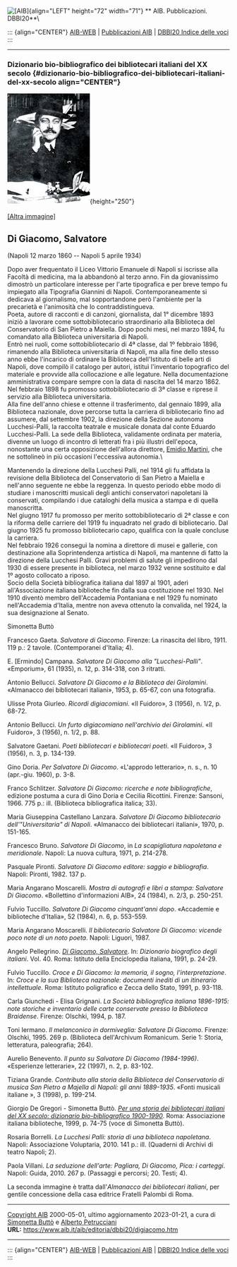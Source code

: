 ![\[AIB\]](/aib/wi/aibv72.gif){align="LEFT" height="72" width="71"}
** AIB. Pubblicazioni. DBBI20**\

::: {align="CENTER"}
[AIB-WEB](/) \| [Pubblicazioni AIB](/pubblicazioni/) \| [DBBI20 Indice
delle voci](dbbi20.htm)
:::

------------------------------------------------------------------------

### Dizionario bio-bibliografico dei bibliotecari italiani del XX secolo {#dizionario-bio-bibliografico-dei-bibliotecari-italiani-del-xx-secolo align="CENTER"}

![\[Ritratto\]](digiacomo.jpg){height="250"}\
\
[\[Altra immagine\]](digiacomo2.jpg)

## Di Giacomo, Salvatore

(Napoli 12 marzo 1860 -- Napoli 5 aprile 1934)

Dopo aver frequentato il Liceo Vittorio Emanuele di Napoli si iscrisse
alla Facoltà di medicina, ma la abbandonò al terzo anno. Fin da
giovanissimo dimostrò un particolare interesse per l\'arte tipografica e
per breve tempo fu impiegato alla Tipografia Giannini di Napoli.
Contemporaneamente si dedicava al giornalismo, mal sopportandone però
l\'ambiente per la precarietà e l\'animosità che lo contraddistingueva.\
Poeta, autore di racconti e di canzoni, giornalista, dal 1° dicembre
1893 iniziò a lavorare come sottobibliotecario straordinario alla
Biblioteca del Conservatorio di San Pietro a Maiella. Dopo pochi mesi,
nel marzo 1894, fu comandato alla Biblioteca universitaria di Napoli.\
Entrò nei ruoli, come sottobibliotecario di 4ª classe, dal 1º febbraio
1896, rimanendo alla Biblioteca universitaria di Napoli, ma alla fine
dello stesso anno ebbe l\'incarico di ordinare la Biblioteca
dell\'Istituto di belle arti di Napoli, dove compilò il catalogo per
autori, istituì l\'inventario topografico del materiale e provvide alla
collocazione e alle legature. Nella documentazione amministrativa
compare sempre con la data di nascita del 14 marzo 1862.\
Nel febbraio 1898 fu promosso sottobibliotecario di 3ª classe e riprese
il servizio alla Biblioteca universitaria.\
Alla fine dell\'anno chiese e ottenne il trasferimento, dal gennaio
1899, alla Biblioteca nazionale, dove percorse tutta la carriera di
bibliotecario fino ad assumere, dal settembre 1902, la direzione della
Sezione autonoma Lucchesi-Palli, la raccolta teatrale e musicale donata
dal conte Eduardo Lucchesi-Palli. La sede della Biblioteca, validamente
ordinata per materia, divenne un luogo di incontro di letterati fra i
più illustri dell\'epoca, nonostante una certa opposizione dell\'allora
direttore, [Emidio Martini](martini.htm), che ne sottolineò in più
occasioni l\'eccessiva autonomia.\

Mantenendo la direzione della Lucchesi Palli, nel 1914 gli fu affidata
la revisione della Biblioteca del Conservatorio di San Pietro a Maiella
e nell\'anno seguente ne ebbe la reggenza. In questo periodo ebbe modo
di studiare i manoscritti musicali degli antichi conservatori napoletani
là conservati, compilando i due cataloghi della musica a stampa e di
quella manoscritta.\
Nel giugno 1917 fu promosso per merito sottobibliotecario di 2ª classe e
con la riforma delle carriere del 1919 fu inquadrato nel grado di
bibliotecario. Dal giugno 1925 fu promosso bibliotecario capo, qualifica
con la quale concluse la carriera.\
Nel febbraio 1926 conseguì la nomina a direttore di musei e gallerie,
con destinazione alla Soprintendenza artistica di Napoli, ma mantenne di
fatto la direzione della Lucchesi Palli. Gravi problemi di salute gli
impedirono dal 1930 di essere presente in biblioteca, nel marzo 1932
venne sostituito e dal 1º agosto collocato a riposo.\
Socio della Società bibliografica italiana dal 1897 al 1901, aderì
all\'Associazione italiana biblioteche fin dalla sua costituzione nel
1930. Nel 1910 diventò membro dell\'Accademia Pontaniana e nel 1929 fu
nominato nell\'Accademia d\'Italia, mentre non aveva ottenuto la
convalida, nel 1924, la sua designazione al Senato.

Simonetta Buttò

Francesco Gaeta. *Salvatore di Giacomo*. Firenze: La rinascita del
libro, 1911. 119 p.: 2 tavole. (Contemporanei d\'Italia; 4).

E. \[Ermindo\] Campana. *Salvatore Di Giacomo alla \"Lucchesi-Palli\"*.
«Emporium», 61 (1935), n. 12, p. 314-318, con 3 ritratti.

Antonio Bellucci. *Salvatore Di Giacomo e la Biblioteca dei Girolamini*.
«Almanacco dei bibliotecari italiani», 1953, p. 65-67, con una
fotografia.

Ulisse Prota Giurleo. *Ricordi digiacomiani*. «Il Fuidoro», 3 (1956), n.
1/2, p. 68-72.

Antonio Bellucci. *Un furto digiacomiano nell\'archivio dei Girolamini*.
«Il Fuidoro», 3 (1956), n. 1/2, p. 88.

Salvatore Gaetani. *Poeti bibliotecari e bibliotecari poeti*. «Il
Fuidoro», 3 (1956), n. 3, p. 134-139.

Gino Doria. *Per Salvatore Di Giacomo*. «L\'approdo letterario», n. s.,
n. 10 (apr.-giu. 1960), p. 3-8.

Franco Schlitzer. *Salvatore Di Giacomo: ricerche e note
bibliografiche*, edizione postuma a cura di Gino Doria e Cecilia
Ricottini. Firenze: Sansoni, 1966. 775 p.: ill. (Biblioteca
bibliografica italica; 33).

Maria Giuseppina Castellano Lanzara. *Salvatore Di Giacomo bibliotecario
dell\'\"Universitaria\" di Napoli*. «Almanacco dei bibliotecari
italiani», 1970, p. 151-165.

Francesco Bruno. *Salvatore Di Giacomo*, in *La scapigliatura napoletana
e meridionale*. Napoli: La nuova cultura, 1971, p. 214-278.

Pasquale Pironti. *Salvatore Di Giacomo editore: saggio e bibliografia*.
Napoli: Pironti, 1982. 137 p.

Maria Angarano Moscarelli. *Mostra di autografi e libri a stampa:
Salvatore Di Giacomo*. «Bollettino d\'informazioni AIB», 24 (1984), n.
2/3, p. 250-251.

Fulvio Tuccillo. *Salvatore Di Giacomo cinquant\'anni dopo*. «Accademie
e biblioteche d\'Italia», 52 (1984), n. 6, p. 553-559.

Maria Angarano Moscarelli. *Il bibliotecario Salvatore Di Giacomo:
vicende poco note di un noto poeta*. Napoli: Liguori, 1987.

Angelo Pellegrino. [*Di Giacomo,
Salvatore*](http://www.treccani.it/enciclopedia/salvatore-di-giacomo_(Dizionario-Biografico)/).
In: *Dizionario biografico degli italiani*. Vol. 40. Roma: Istituto
della Enciclopedia italiana, 1991, p. 24-29.

Fulvio Tuccillo. *Croce e Di Giacomo: la memoria, il sogno,
l\'interpretazione*. In: *Croce e la sua Biblioteca nazionale: documenti
inediti di un itinerario intellettuale*. Roma: Istituto poligrafico e
Zecca dello Stato, 1991, p. 93-118.

Carla Giunchedi - Elisa Grignani. *La Società bibliografica italiana
1896-1915: note storiche e inventario delle carte conservate presso la
Biblioteca Braidense*. Firenze: Olschki, 1994, p. 187.

Toni Iermano. *Il melanconico in dormiveglia: Salvatore Di Giacomo*.
Firenze: Olschki, 1995. 269 p. (Biblioteca dell\'Archivum Romanicum.
Serie 1: Storia, letteratura, paleografia; 264).

Aurelio Benevento. *Il punto su Salvatore Di Giacomo (1984-1996)*.
«Esperienze letterarie», 22 (1997), n. 2, p. 83-102.

Tiziana Grande. *Contributo alla storia della Biblioteca del
Conservatorio di musica San Pietro a Majella di Napoli: gli anni
1889-1935*. «Fonti musicali italiane », 3 (1998), p. 199-214.

Giorgio De Gregori - Simonetta Buttò. [*Per una storia dei bibliotecari
italiani del XX secolo: dizionario bio-bibliografico
1900-1990*](/aib/editoria/pub065.htm). Roma: Associazione italiana
biblioteche, 1999, p. 74-75 (voce di Simonetta Buttò).

Rosaria Borrelli. *La Lucchesi Palli: storia di una biblioteca
napoletana*. Napoli: Associazione Voluptaria, 2010. 141 p.: ill.
(Quaderni di Archivi di teatro Napoli; 2).

Paola Villani. *La seduzione dell\'arte: Pagliara, Di Giacomo, Pica: i
carteggi*. Napoli: Guida, 2010. 267 p. (Passaggi e percorsi; 20. Testi;
4).

La seconda immagine è tratta dall\'*Almanacco dei bibliotecari
italiani*, per gentile concessione della casa editrice Fratelli Palombi
di Roma.

------------------------------------------------------------------------

[Copyright AIB](/su-questo-sito/dichiarazione-di-copyright-aib-web/)
2000-05-01, ultimo aggiornamento 2023-01-21, a cura di [Simonetta
Buttò](/aib/redazione3.htm) e [Alberto
Petrucciani](/su-questo-sito/redazione-aib-web/)\
**URL:** https://www.aib.it/aib/editoria/dbbi20/digiacomo.htm

------------------------------------------------------------------------

::: {align="CENTER"}
[AIB-WEB](/) \| [Pubblicazioni AIB](/pubblicazioni/) \| [DBBI20 Indice
delle voci](dbbi20.htm)
:::

